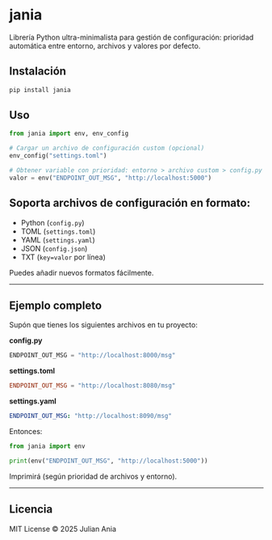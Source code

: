 # jania

Librería Python ultra-minimalista para gestión de configuración:
prioridad automática entre entorno, archivos y valores por defecto.

## Instalación

```bash
pip install jania
```

## Uso

```python
from jania import env, env_config

# Cargar un archivo de configuración custom (opcional)
env_config("settings.toml")

# Obtener variable con prioridad: entorno > archivo custom > config.py > settings.toml > settings.yaml > fallback
valor = env("ENDPOINT_OUT_MSG", "http://localhost:5000")
```

## Soporta archivos de configuración en formato:
- Python (`config.py`)
- TOML (`settings.toml`)
- YAML (`settings.yaml`)
- JSON (`config.json`)
- TXT (`key=valor` por línea)

Puedes añadir nuevos formatos fácilmente.

---

## Ejemplo completo

Supón que tienes los siguientes archivos en tu proyecto:

**config.py**
```python
ENDPOINT_OUT_MSG = "http://localhost:8000/msg"
```

**settings.toml**
```toml
ENDPOINT_OUT_MSG = "http://localhost:8080/msg"
```

**settings.yaml**
```yaml
ENDPOINT_OUT_MSG: "http://localhost:8090/msg"
```

Entonces:

```python
from jania import env

print(env("ENDPOINT_OUT_MSG", "http://localhost:5000"))
```

Imprimirá (según prioridad de archivos y entorno).

---

## Licencia

MIT License © 2025 Julian Ania

